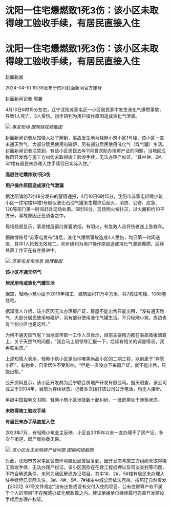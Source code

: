 # 沈阳一住宅爆燃致1死3伤：该小区未取得竣工验收手续，有居民直接入住

# 沈阳一住宅爆燃致1死3伤：该小区未取得竣工验收手续，有居民直接入住

[](https://news.qq.com/omn/author/8QMd1nxd5IMauTs%3D)

[封面新闻](https://news.qq.com/omn/author/8QMd1nxd5IMauTs%3D)

2024-04-10 19:39发布于四川封面新闻官方账号

封面新闻记者 周翼

4月10日6时15分左右，辽宁沈阳苏家屯区一小区居民家中发生液化气爆燃事故，导致1人死亡，3人受伤。初步研判为用户操作原因造成液化气泄漏。

![](https://inews.gtimg.com/om_bt/OX_NXzyk9VCv_650InSspj_EN1dN9inj4_KjbD_e6xSTMAA/1000)
_事发现场 据网络视频截图_

封面新闻记者从知情人处了解到，事故发生地为轻飏小筑小区1号楼，该小区一直未通天然气，大部分居民使用电磁炉，另有部分居民使用液化气（煤气罐）生活。封面新闻记者注意到，有该小区居民去年11月曾求助办理房产证的问题，当地回应称因开发商与施工方纠纷未取得竣工验收手续，无法办理产权证，“其中1#、2#、5#楼有居民未办理入住手续但已实际入住。”

**高层住宅爆炸致1死3伤**

**用户操作原因造成液化气泄漏**

据沈阳消防7时48分发布的警情通报，4月10日6时15分，沈阳市苏家屯轻飏小筑小区一住宅楼14楼1号疑似液化石油气罐发生爆炸后起火，消防、公安、应急、120等部门第一时间赶赴现场处置。6时56分，现场明火被扑灭，过火面积约10平方米，事故原因正在调查之中。

现场视频显示，事发楼层窗口冒着浓烟，有明火，有急救人员将伤者送上急救车。

据微博账号“苏家屯发布”消息，液化气爆燃事故造成4人受伤，均已第一时间送医，其中1人抢救无效死亡。初步研判为用户操作原因造成液化气泄漏爆燃，后续处置工作正在有序推进中。

![](https://inews.gtimg.com/news_bt/OyEwklV37-fZbMVk-9I4y1OwAxPJzC6lV7b8IgvLex5nkAA/1000)
_苏家屯发布消息 微博截图_

**该小区不通天然气**

**居民用电或液化气罐生活**

据查，轻飏小筑小区于2016年竣工，建筑面积11万平方米，共7栋住宅楼、1068套住宅。

据知情人介绍，该小区因无法办理房产证，房屋不能出售只能出租，“没有通天然气，大部分居民使用电磁炉，另有部分使用液化气罐生活。不只轻飏小筑，周边也有个别小区也是这样。”

为何不通天然气呢？当地宣传部一工作人员表示，目前主要精力都在事故救援调查上，关于天然气的问题，“我会马上跟领导汇报一下，后续有相关的调查情况，我再联系您。”

上述知情人表示，轻飏小筑小区是当地唯美尚品小区的二期工程，以前属于“弃管小区”，有物业，日常居住不受影响，“但是一直没办下来房产证，就不能出售，只能出租。”

公开资料显示，该小区开发商为辽宁联合房地产开发有限公司。据天眼查，该公司成立于2004年，目前为存续状态。记者多次拨打该公司公开电话，均无人接听。

另据中国裁判文书网，轻飏小筑小区涉及数十起纠纷，一批房屋处于涉案状态。

**未取得竣工验收手续**

**有居民未办手续直接入住**

2023年7月，有轻飏小筑业主反映，小区自2015年以来一直办理不了房产证，多次与街道、房产局协商无果。

![](https://inews.gtimg.com/om_bt/OtPhvv6IrdfMq9MBdnKBjskqE5iXRsBv1aIQawH34LilQAA/1000)
_该小区业主反映房产证问题 图据网络截图_

对此，沈阳市苏家屯区营商环境建设局曾回复到，因开发商与施工方纠纷未取得竣工验收手续，无法办理产权证。该小区因存在在建工程抵押以及司法查封等问题，不符合解遗条件，未列为我区解遗办证项目。其中1#、2#、5#楼有居民未办理入住手续但已实际入住，3#、4#、6#、7#楼由中城公司依法竞得。按照辽自然资发【2022】67号文件规定“没有出售或没有交付入住的项目、公有住房等产权不属于个人的项目”不在解遗办证化解政策之内。建议承接单位继续履行完善开发建设手续后办理产权证。

